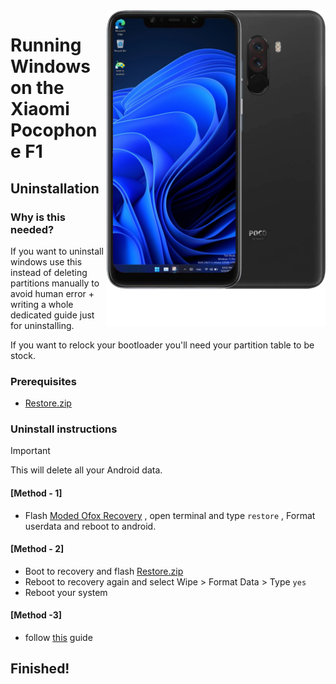 <img align="right" src="beryllium.png" width="350" alt="Windows 11 running on beryllium">

# Running Windows on the Xiaomi Pocophone F1

## Uninstallation

### Why is this needed?
If you want to uninstall windows use this instead of deleting partitions manually to avoid human error + writing a whole dedicated guide just for uninstalling.

If you want to relock your bootloader you'll need your partition table to be stock.

### Prerequisites
- [Restore.zip](https://drive.google.com/file/d/1u8TOgzLl93_TPm3LvdNVQz2m0MO-JW67/view?usp=drive_link)


### Uninstall instructions
> [!Important]
> This will delete all your Android data.
#### [Method - 1]
- Flash [Moded Ofox Recovery](https://github.com/Kumar-Jy/Windows-in-PocoF1-Without-PC/releases/tag/Moded-Ofox-Recovery) , open terminal and type `restore` , Format userdata and reboot to android.
#### [Method - 2]
- Boot to recovery and flash [Restore.zip](https://drive.google.com/file/d/1u8TOgzLl93_TPm3LvdNVQz2m0MO-JW67/view?usp=drive_link)
- Reboot to recovery again and select Wipe > Format Data > Type `yes`
- Reboot your system
#### [Method -3]
- follow [this](https://github.com/n00b69/woa-beryllium/blob/main/guide/uninstall.md) guide  
## Finished!
















